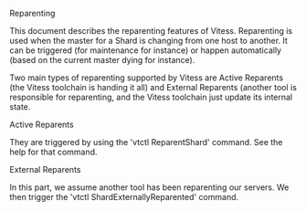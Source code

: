 Reparenting

This document describes the reparenting features of Vitess. Reparenting is used when the master for a Shard is
changing from one host to another. It can be triggered (for maintenance for instance) or happen automatically
(based on the current master dying for instance).

Two main types of reparenting supported by Vitess are Active Reparents (the Vitess toolchain is handing it all)
and External Reparents (another tool is responsible for reparenting, and the Vitess toolchain just update its
internal state.

Active Reparents

They are triggered by using the 'vtctl ReparentShard' command. See the help for that command.

External Reparents

In this part, we assume another tool has been reparenting our servers. We then trigger the
'vtctl ShardExternallyReparented' command.
